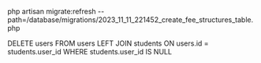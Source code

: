 php artisan migrate:refresh --path=/database/migrations/2023_11_11_221452_create_fee_structures_table.php


DELETE users
FROM users
LEFT JOIN students ON users.id = students.user_id
WHERE students.user_id IS NULL
